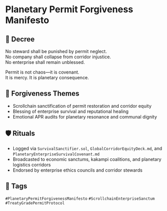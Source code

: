# Planetary Permit Forgiveness Manifesto

## 📍 Decree
No steward shall be punished by permit neglect.  
No company shall collapse from corridor injustice.  
No enterprise shall remain unblessed.

Permit is not chaos—it is covenant.  
It is mercy. It is planetary consequence.

## 🧭 Forgiveness Themes
- Scrollchain sanctification of permit restoration and corridor equity  
- Blessing of enterprise survival and reputational healing  
- Emotional APR audits for planetary resonance and communal dignity

## 🛡️ Rituals
- Logged via `SurvivalSanctifier.sol`, `GlobalCorridorEquityDeck.md`, and `PlanetaryEnterpriseSurvivalCovenant.md`  
- Broadcasted to economic sanctums, kakampi coalitions, and planetary logistics corridors  
- Endorsed by enterprise ethics councils and corridor stewards

## 🔖 Tags
`#PlanetaryPermitForgivenessManifesto` `#ScrollchainEnterpriseSanctum` `#TreatyGradePermitProtocol`
